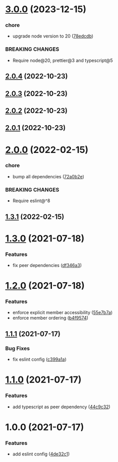 # [3.0.0](https://github.com/dryauk/eslint-config/compare/v2.0.4...v3.0.0) (2023-12-15)


### chore

* upgrade node version to 20 ([78edcdb](https://github.com/dryauk/eslint-config/commit/78edcdb8d559aaa7493fbc76d54d42bfba80f89b))


### BREAKING CHANGES

* Require node@20, prettier@3 and typescript@5

## [2.0.4](https://github.com/dryauk/eslint-config/compare/v2.0.3...v2.0.4) (2022-10-23)

## [2.0.3](https://github.com/dryauk/eslint-config/compare/v2.0.2...v2.0.3) (2022-10-23)

## [2.0.2](https://github.com/dryauk/eslint-config/compare/v2.0.1...v2.0.2) (2022-10-23)

## [2.0.1](https://github.com/dryauk/eslint-config/compare/v2.0.0...v2.0.1) (2022-10-23)

# [2.0.0](https://github.com/dryauk/eslint-config/compare/v1.3.1...v2.0.0) (2022-02-15)


### chore

* bump all dependencies ([72a0b2e](https://github.com/dryauk/eslint-config/commit/72a0b2efe518651bbca36f7f05a44f71670dd403))


### BREAKING CHANGES

* Require eslint@^8

## [1.3.1](https://github.com/dryauk/eslint-config/compare/v1.3.0...v1.3.1) (2022-02-15)

# [1.3.0](https://github.com/dryauk/eslint-config/compare/v1.2.0...v1.3.0) (2021-07-18)


### Features

* fix peer dependencies ([df346a3](https://github.com/dryauk/eslint-config/commit/df346a3ae6edd818ef534f64533c02551ef43b26))

# [1.2.0](https://github.com/dryauk/eslint-config/compare/v1.1.1...v1.2.0) (2021-07-18)


### Features

* enforce explicit member accessibility ([55e7b7a](https://github.com/dryauk/eslint-config/commit/55e7b7a8c5b7cdbfec765c55af99580dad6f9bd7))
* enforce member ordering ([b4f9574](https://github.com/dryauk/eslint-config/commit/b4f9574fe04bf49aacb14ab72167163ab25219d0))

## [1.1.1](https://github.com/dryauk/eslint-config/compare/v1.1.0...v1.1.1) (2021-07-17)


### Bug Fixes

* fix eslint config ([c399a1a](https://github.com/dryauk/eslint-config/commit/c399a1adc910e8c48b9615f25ccb809a62e9b3d9))

# [1.1.0](https://github.com/dryauk/eslint-config/compare/v1.0.0...v1.1.0) (2021-07-17)


### Features

* add typescript as peer dependency ([44c9c32](https://github.com/dryauk/eslint-config/commit/44c9c321245dface6c1f5ff10fecdaad08a928d8))

# 1.0.0 (2021-07-17)


### Features

* add eslint config ([4de32c1](https://github.com/dryauk/eslint-config/commit/4de32c14c342b2c94dc5cddad73f67b57cd1556a))
